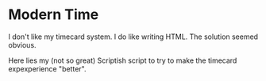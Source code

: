 Modern Time
=======

I don't like my timecard system. I do like writing HTML. The solution seemed obvious.

Here lies my (not so great) Scriptish script to try to make the timecard expexperience "better".
